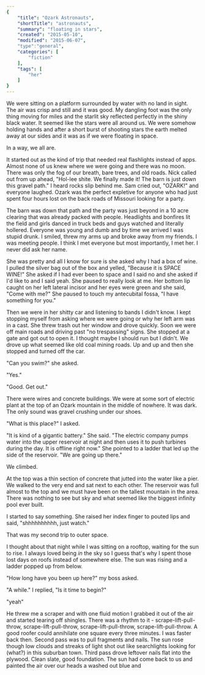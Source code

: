 ```yaml
---
{
    "title": "Ozark Astronauts",
    "shortTitle": "astronauts",
    "summary": "floating in stars",
    "created": "2015-05-10",
    "modified": "2015-06-07",
    "type":"general",
    "categories": [
        "fiction"
    ],
    "tags": [
        "her"
    ]
}
---
```

We were sitting on a platform surrounded by water with no land in sight. The air was crisp and still and it was good. My dangling foot was the only thing moving for miles and the starlit sky reflected perfectly in the shiny black water. It seemed like the stars were all around us. We were somehow holding hands and after a short burst of shooting stars the earth melted away at our sides and it was as if we were floating in space. 

In a way, we all are.

It started out as the kind of trip that needed real flashlights instead of apps. Almost none of us knew where we were going and there was no moon. There was only the fog of our breath, bare trees, and old roads. Nick called out from up ahead, 
"Hol-lee shite. We finally made it! The barn is just down this gravel path." I heard rocks slip behind me. Sam cried out, "OZARK!" and everyone laughed. Ozark was the perfect expletive for anyone who had just spent four hours lost on the back roads of Missouri looking for a party.

The barn was down that path and the party was just beyond in a 10 acre clearing that was already packed with people. Headlights and bonfires lit the field and girls danced in truck beds and guys watched and literally hollered. Everyone was young and dumb and by time we arrived I was stupid drunk. I smiled, threw my arms up and broke away from my friends. I was meeting people. I think I met everyone but most importantly, I met her. I never did ask her name. 

She was pretty and all I know for sure is she asked why I had a box of wine. I pulled the silver bag out of the box and yelled, "Because it is SPACE WINE!" She asked if I had ever been to space and I said no and she asked if I'd like to and I said yeah. She paused to really look at me. Her bottom lip caught on her left lateral incisor and her eyes were green and she said, "Come with me?" She paused to touch my antecubital fossa, "I have something for you."

Then we were in her shitty car and listening to bands I didn't know. I kept stopping myself from asking where we were going or why her left arm was in a cast. She threw trash out her window and drove quickly. Soon we were off main roads and driving past "no trespassing" signs. She stopped at a gate and got out to open it. I thought maybe I should run but I didn't. We drove up what seemed like old coal mining roads. Up and up and then she stopped and turned off the car.

"Can you swim?" she asked.

"Yes."

"Good. Get out."

There were wires and concrete buildings. We were at some sort of electric plant at the top of an Ozark mountain in 
the middle of nowhere. It was dark. The only sound was gravel crushing under our shoes.

"What is this place?" I asked.

"It is kind of a gigantic battery." She said. "The electric company pumps water into the upper reservoir at night and then uses it to push turbines during the day. It is offline right now." She pointed to a ladder that led up the side of the reservoir. "We are going up there." 

We climbed.

At the top was a thin section of concrete that jutted into the water like a pier. We walked to the very end and sat next to each other. The reservoir was full almost to the top and we must have been on the tallest mountain in the area. There was nothing to see but sky and what seemed like the biggest infinity pool ever built.

I started to say something. She raised her index finger to pouted lips and said, "shhhhhhhhhh, just watch."
 
That was my second trip to outer space.

I thought about that night while I was sitting on a rooftop, waiting for the sun to rise. I always loved being _in_ the sky so I guess that's why I spent those lost days on roofs instead of somewhere else. The sun was rising and a ladder popped up from below.
 
"How long have you been up here?" my boss asked.

"A while." I replied, "Is it time to begin?"

"yeah"

He threw me a scraper and with one fluid motion I grabbed it out of the air and started tearing off shingles. There was a rhythm to it - scrape-lift-pull-throw, scrape-lift-pull-throw, scrape-lift-pull-throw, scrape-lift-pull-throw. A good roofer could annihilate one square every three minutes. I was faster back then. Second pass was to pull fragments and nails. The sun rose though low clouds and streaks of light shot out like searchlights looking for (what?) in this suburban town. Third pass drove leftover nails flat into the plywood. Clean slate, good foundation. The sun had come back to us and painted the air over our heads a washed out blue and 
